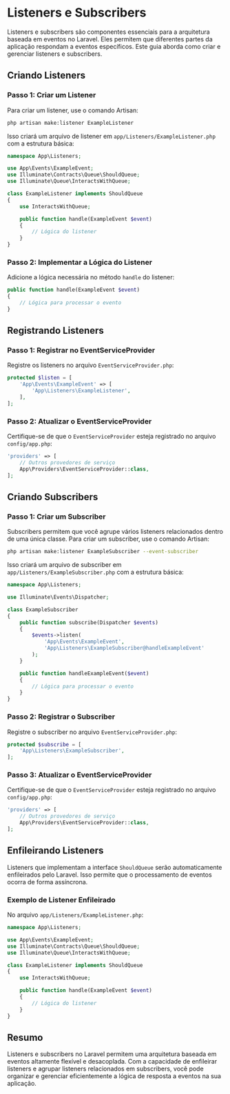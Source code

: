 # Listeners e Subscribers

Listeners e subscribers são componentes essenciais para a arquitetura baseada em eventos no Laravel. Eles permitem que diferentes partes da aplicação respondam a eventos específicos. Este guia aborda como criar e gerenciar listeners e subscribers.

## Criando Listeners

### Passo 1: Criar um Listener

Para criar um listener, use o comando Artisan:

```bash
php artisan make:listener ExampleListener
```

Isso criará um arquivo de listener em `app/Listeners/ExampleListener.php` com a estrutura básica:

```php
namespace App\Listeners;

use App\Events\ExampleEvent;
use Illuminate\Contracts\Queue\ShouldQueue;
use Illuminate\Queue\InteractsWithQueue;

class ExampleListener implements ShouldQueue
{
    use InteractsWithQueue;

    public function handle(ExampleEvent $event)
    {
        // Lógica do listener
    }
}
```

### Passo 2: Implementar a Lógica do Listener

Adicione a lógica necessária no método `handle` do listener:

```php
public function handle(ExampleEvent $event)
{
    // Lógica para processar o evento
}
```

## Registrando Listeners

### Passo 1: Registrar no EventServiceProvider

Registre os listeners no arquivo `EventServiceProvider.php`:

```php
protected $listen = [
    'App\Events\ExampleEvent' => [
        'App\Listeners\ExampleListener',
    ],
];
```

### Passo 2: Atualizar o EventServiceProvider

Certifique-se de que o `EventServiceProvider` esteja registrado no arquivo `config/app.php`:

```php
'providers' => [
    // Outros provedores de serviço
    App\Providers\EventServiceProvider::class,
];
```

## Criando Subscribers

### Passo 1: Criar um Subscriber

Subscribers permitem que você agrupe vários listeners relacionados dentro de uma única classe. Para criar um subscriber, use o comando Artisan:

```bash
php artisan make:listener ExampleSubscriber --event-subscriber
```

Isso criará um arquivo de subscriber em `app/Listeners/ExampleSubscriber.php` com a estrutura básica:

```php
namespace App\Listeners;

use Illuminate\Events\Dispatcher;

class ExampleSubscriber
{
    public function subscribe(Dispatcher $events)
    {
        $events->listen(
            'App\Events\ExampleEvent',
            'App\Listeners\ExampleSubscriber@handleExampleEvent'
        );
    }

    public function handleExampleEvent($event)
    {
        // Lógica para processar o evento
    }
}
```

### Passo 2: Registrar o Subscriber

Registre o subscriber no arquivo `EventServiceProvider.php`:

```php
protected $subscribe = [
    'App\Listeners\ExampleSubscriber',
];
```

### Passo 3: Atualizar o EventServiceProvider

Certifique-se de que o `EventServiceProvider` esteja registrado no arquivo `config/app.php`:

```php
'providers' => [
    // Outros provedores de serviço
    App\Providers\EventServiceProvider::class,
];
```

## Enfileirando Listeners

Listeners que implementam a interface `ShouldQueue` serão automaticamente enfileirados pelo Laravel. Isso permite que o processamento de eventos ocorra de forma assíncrona.

### Exemplo de Listener Enfileirado

No arquivo `app/Listeners/ExampleListener.php`:

```php
namespace App\Listeners;

use App\Events\ExampleEvent;
use Illuminate\Contracts\Queue\ShouldQueue;
use Illuminate\Queue\InteractsWithQueue;

class ExampleListener implements ShouldQueue
{
    use InteractsWithQueue;

    public function handle(ExampleEvent $event)
    {
        // Lógica do listener
    }
}
```

## Resumo

Listeners e subscribers no Laravel permitem uma arquitetura baseada em eventos altamente flexível e desacoplada. Com a capacidade de enfileirar listeners e agrupar listeners relacionados em subscribers, você pode organizar e gerenciar eficientemente a lógica de resposta a eventos na sua aplicação.
